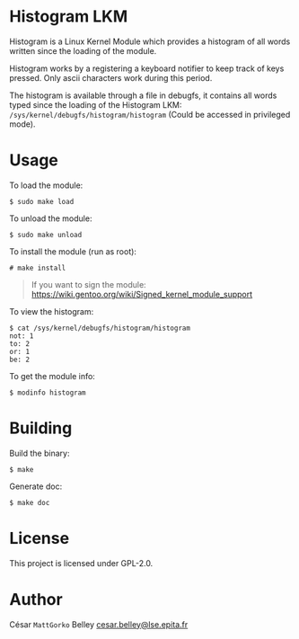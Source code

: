 Histogram LKM
============

Histogram is a Linux Kernel Module which provides a histogram of all
words written since the loading of the module.

Histogram works by a registering a keyboard notifier to keep track of
keys pressed. Only ascii characters work during this period.

The histogram is available through a file in debugfs, it contains all
words typed since the loading of the Histogram LKM:
`/sys/kernel/debugfs/histogram/histogram` (Could be accessed in
privileged mode).

# Usage

To load the module:
```shell
$ sudo make load
```

To unload the module:
```shell
$ sudo make unload
```

To install the module (run as root):
```shell
# make install
```
> If you want to sign the module: https://wiki.gentoo.org/wiki/Signed_kernel_module_support

To view the histogram:
```shell
$ cat /sys/kernel/debugfs/histogram/histogram
not: 1
to: 2
or: 1
be: 2
```

To get the module info:
```shell
$ modinfo histogram
```

# Building

Build the binary:
```shell
$ make
```

Generate doc:
```
$ make doc
```

# License

This project is licensed under GPL-2.0.

# Author

César `MattGorko` Belley <cesar.belley@lse.epita.fr>
